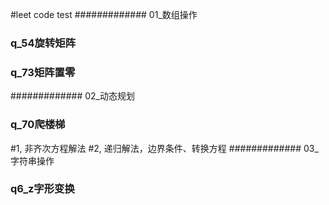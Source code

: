 
#leet code test
############# 01_数组操作
### q_54旋转矩阵
### q_73矩阵置零
############# 02_动态规划
### q_70爬楼梯
#1, 非齐次方程解法
#2, 递归解法，边界条件、转换方程
############# 03_字符串操作
### q6_z字形变换
